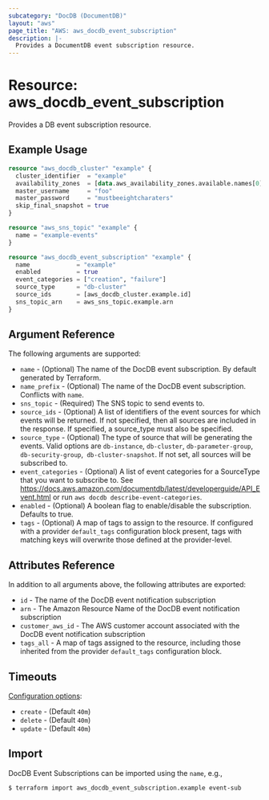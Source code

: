 ```yaml
---
subcategory: "DocDB (DocumentDB)"
layout: "aws"
page_title: "AWS: aws_docdb_event_subscription"
description: |-
  Provides a DocumentDB event subscription resource.
---
```


# Resource: aws_docdb_event_subscription

Provides a DB event subscription resource.

## Example Usage

```terraform
resource "aws_docdb_cluster" "example" {
  cluster_identifier  = "example"
  availability_zones  = [data.aws_availability_zones.available.names[0], data.aws_availability_zones.available.names[1], data.aws_availability_zones.available.names[2]]
  master_username     = "foo"
  master_password     = "mustbeeightcharaters"
  skip_final_snapshot = true
}

resource "aws_sns_topic" "example" {
  name = "example-events"
}

resource "aws_docdb_event_subscription" "example" {
  name             = "example"
  enabled          = true
  event_categories = ["creation", "failure"]
  source_type      = "db-cluster"
  source_ids       = [aws_docdb_cluster.example.id]
  sns_topic_arn    = aws_sns_topic.example.arn
}
```

## Argument Reference

The following arguments are supported:

* `name` - (Optional) The name of the DocDB event subscription. By default generated by Terraform.
* `name_prefix` - (Optional) The name of the DocDB event subscription. Conflicts with `name`.
* `sns_topic` - (Required) The SNS topic to send events to.
* `source_ids` - (Optional) A list of identifiers of the event sources for which events will be returned. If not specified, then all sources are included in the response. If specified, a source_type must also be specified.
* `source_type` - (Optional) The type of source that will be generating the events. Valid options are `db-instance`, `db-cluster`, `db-parameter-group`, `db-security-group`,` db-cluster-snapshot`. If not set, all sources will be subscribed to.
* `event_categories` - (Optional) A list of event categories for a SourceType that you want to subscribe to. See https://docs.aws.amazon.com/documentdb/latest/developerguide/API_Event.html or run `aws docdb describe-event-categories`.
* `enabled` - (Optional) A boolean flag to enable/disable the subscription. Defaults to true.
* `tags` - (Optional) A map of tags to assign to the resource. If configured with a provider `default_tags` configuration block present, tags with matching keys will overwrite those defined at the provider-level.

## Attributes Reference

In addition to all arguments above, the following attributes are exported:

* `id` - The name of the DocDB event notification subscription
* `arn` - The Amazon Resource Name of the DocDB event notification subscription
* `customer_aws_id` - The AWS customer account associated with the DocDB event notification subscription
* `tags_all` - A map of tags assigned to the resource, including those inherited from the provider `default_tags` configuration block.

## Timeouts

[Configuration options](https://www.terraform.io/docs/configuration/blocks/resources/syntax.html#operation-timeouts):

- `create` - (Default `40m`)
- `delete` - (Default `40m`)
- `update` - (Default `40m`)

## Import

DocDB Event Subscriptions can be imported using the `name`, e.g.,

```
$ terraform import aws_docdb_event_subscription.example event-sub
```
